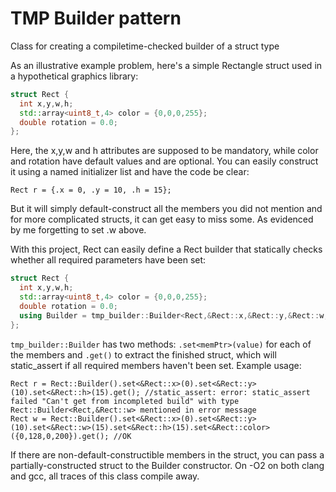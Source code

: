 # TMP Builder pattern
Class for creating a compiletime-checked builder of a struct type

As an illustrative example problem, here's a simple Rectangle struct used in a hypothetical graphics library:
```cpp
struct Rect {
  int x,y,w,h;
  std::array<uint8_t,4> color = {0,0,0,255};
  double rotation = 0.0;
};
```
Here, the x,y,w and h attributes are supposed to be mandatory, while color and rotation have default values and are optional.
You can easily construct it using a named initializer list and have the code be clear:
```
Rect r = {.x = 0, .y = 10, .h = 15};
```
But it will simply default-construct all the members you did not mention and for more complicated structs, it can get easy to miss some. As evidenced by me forgetting to set .w above.

With this project, Rect can easily define a Rect builder that statically checks whether all required parameters have been set:
```cpp
struct Rect {
  int x,y,w,h;
  std::array<uint8_t,4> color = {0,0,0,255};
  double rotation = 0.0;
  using Builder = tmp_builder::Builder<Rect,&Rect::x,&Rect::y,&Rect::w,&Rect::h>;
};
```

`tmp_builder::Builder` has two methods: `.set<memPtr>(value)` for each of the members and `.get()` to extract the finished struct, which will static_assert if all required members haven't been set.
Example usage:
```
Rect r = Rect::Builder().set<&Rect::x>(0).set<&Rect::y>(10).set<&Rect::h>(15).get(); //static_assert: error: static_assert failed "Can't get from incompleted build" with type Rect::Builder<Rect,&Rect::w> mentioned in error message
Rect w = Rect::Builder().set<&Rect::x>(0).set<&Rect::y>(10).set<&Rect::w>(15).set<&Rect::h>(15).set<&Rect::color>({0,128,0,200}).get(); //OK
```

If there are non-default-constructible members in the struct, you can pass a partially-constructed struct to the Builder constructor.
On -O2 on both clang and gcc, all traces of this class compile away.
